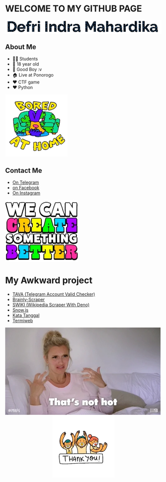 # WELCOME TO MY GITHUB PAGE

<img src="https://raw.githubusercontent.com/defrindr/defrindr/master/assets/anim.gif" alt="my name" style="width: auto;display: block;margin: auto">

## About Me

* 🧑‍🎓 Students
* 👦 18 year old
* 👦 Good Boy :v
* 🏠 Live at Ponorogo
* ❤️ CTF game
* ❤️ Python

<img src="https://raw.githubusercontent.com/defrindr/defrindr/master/assets/200w.webp" alt="bored">

## Contact Me

* [On Telegram](https://t.me/defrindr)
* [on Facebook](https://facebook.com/defrindr)
* [On Instagram](https://instagram.com/defrindr)

<img src="https://raw.githubusercontent.com/defrindr/defrindr/master/assets/200.webp" alt="images" alt="create something better">

# My Awkward project

* [TAVA (Telegram Account Valid Checker)](https://github.com/defrindr/tava)
* [Brainly-Scraper](https://github.com/defrindr/brainly-scraper)
* [SWIKI (Wikipedia Scraper With Deno)](https://github.com/defrindr/swiki)
* [Snow.js](https://github.com/defrindr/snow.js)
* [Kata Tanggal](https://github.com/defrindr/katatanggal)
* [Termiweb](https://github.com/defrindr/termiweb)

<img src="https://raw.githubusercontent.com/defrindr/defrindr/master/assets/not-hot.webp" alt="ulgy image">

<img src="https://raw.githubusercontent.com/defrindr/defrindr/master/assets/tq.webp" style="width: auto;display: block;margin: auto" alt="thank you">

